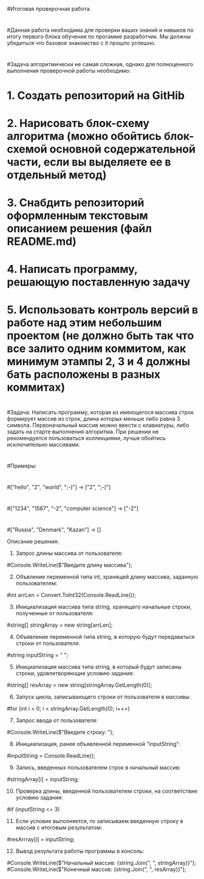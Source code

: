 #Итоговая проверочная работа.
#
#Данная работа необходима для проверки ваших знаний и навыков по итогу первого блока обучения по прогамме разработчик. Мы должны убедиться что базовое знакомство с it прошло успешно.
#
#Задача алгоритмически не самая сложная, однако для полноценного выполнения проверочной работы необходимо: 
#    
#    1. Создать репозиторий на GitHib
#    2. Нарисовать блок-схему алгоритма (можно обойтись блок-схемой основной содержательной части, если вы выделяете ее в отдельный метод)
#    3. Снабдить репозиторий оформленным текстовым описанием решения (файл README.md)
#    4. Написать программу, решающую поставленную задачу
#    5. Использовать контроль версий в работе над этим небольшим проектом (не должно быть так что все залито одним коммитом, как минимум этампы 2, 3 и 4 должны бать расположены в разных коммитах)
#
#Задача: Написать программу, которая из имеющегося массива строк формирует массив из строк, длина которых меньше либо равна 3 символа. Первоначальный массив можно ввести с клавиатуры, либо задать на старте выполнения алгоритма. При решении не рекомендуется пользоваться коллекциями, лучше обойтись исключительно массивами.
#
#Примеры:
#
#["hello", "2", "world", ";-)"] -> ["2", ";-)"]
#
#["1234", "1567", "-2", "computer science"] -> ["-2"]
#
#["Russia", "Denmark", "Kazan"] -> [] 

Описание решения:

1. Запрос длины массива от пользователя:

#Console.WriteLine($"Введите длину массива");

2. Объвление переменной типа int, хранящей длину массива, заданную пользователем:

#int arrLen = Convert.ToInt32(Console.ReadLine());

3. Инициализация массива типа string, хранящего начальные строки, полученные от пользователя:

#string[] stringArray = new string[arrLen];

4. Объявление переменной типа string, в которую будут передаваться строки от пользователя:

#string inputString = " ";

5. Инициализация массива типа string, в который будут записаны строки, удовлетворяющие условию задания: 

#string[] resArray = new string[stringArray.GetLength(0)];

6. Запуск цикла, записывающего строки от пользователя в массивы:

#for (int i = 0; i < stringArray.GetLength(0); i++>)

7. Запрос ввода от пользователя:

#Console.WriteLine($"Введите строку: ");

8. Инициализация, ранее объявленной переменной "inputString":

#inputString = Console.ReadLine();

9. Запись, введенных пользователем строк в начальный массив:

#stringArray[i] = inputString;

10. Проверка длины, введенной пользователем строки, на соответствие условию задания:

#if (inputString <= 3)

11. Если условие выполняется, то записываем введенную строку в массив с итоговым результатом:

#resArrray[i] = inputString;

12. Вывод результата работы программы в консоль:

#Console.WriteLine($"Начальный массив: {string.Join(", ", stringArray)}");
#Console.WriteLine($"Конечный массив: {string.Join(", ", resArray)}");